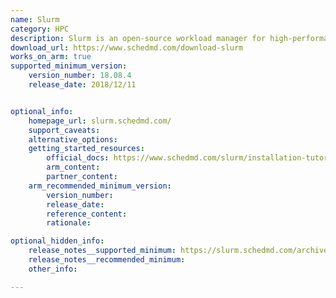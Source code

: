 ```yaml
---
name: Slurm
category: HPC
description: Slurm is an open-source workload manager for high-performance computing, efficiently scheduling and allocating resources for jobs across large-scale computing clusters.
download_url: https://www.schedmd.com/download-slurm
works_on_arm: true
supported_minimum_version:
    version_number: 18.08.4
    release_date: 2018/12/11


optional_info:
    homepage_url: slurm.schedmd.com/
    support_caveats:
    alternative_options:
    getting_started_resources:
        official_docs: https://www.schedmd.com/slurm/installation-tutorial/#building-installing-slurm
        arm_content:
        partner_content:
    arm_recommended_minimum_version:
        version_number:
        release_date:
        reference_content:
        rationale:

optional_hidden_info:
    release_notes__supported_minimum: https://slurm.schedmd.com/archive/slurm-18.08.4/platforms.html
    release_notes__recommended_minimum:
    other_info:

---
```

